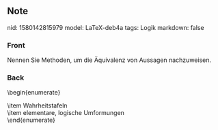 ## Note
nid: 1580142815979
model: LaTeX-deb4a
tags: Logik
markdown: false

### Front
Nennen Sie Methoden, um die Äquivalenz von Aussagen nachzuweisen.

### Back
\begin{enumerate}<div>\item Wahrheitstafeln</div><div>\item elementare, logische Umformungen</div><div>\end{enumerate}</div>
